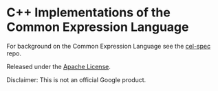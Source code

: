 # C++ Implementations of the Common Expression Language

For background on the Common Expression Language see the [cel-spec][1] repo.

Released under the [Apache License](LICENSE).

Disclaimer: This is not an official Google product.

[1]:  https://github.com/google/cel-spec
